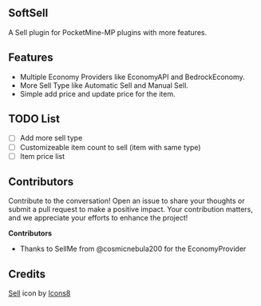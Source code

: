 ## SoftSell

A Sell plugin for PocketMine-MP plugins with more features.

## Features

- Multiple Economy Providers like EconomyAPI and BedrockEconomy.
- More Sell Type like Automatic Sell and Manual Sell.
- Simple add price and update price for the item.

## TODO List

- [ ] Add more sell type
- [ ] Customizeable item count to sell (item with same type)
- [ ] Item price list

## Contributors

Contribute to the conversation! Open an issue to share your thoughts or submit a pull request to make a positive impact. Your contribution matters, and we appreciate your efforts to enhance the project!

**Contributors**

- Thanks to SellMe from @cosmicnebula200 for the EconomyProvider

## Credits

<a target="_blank" href="https://icons8.com/icon/64896/receive-cash">Sell</a> icon by <a target="_blank" href="https://icons8.com">Icons8</a>

